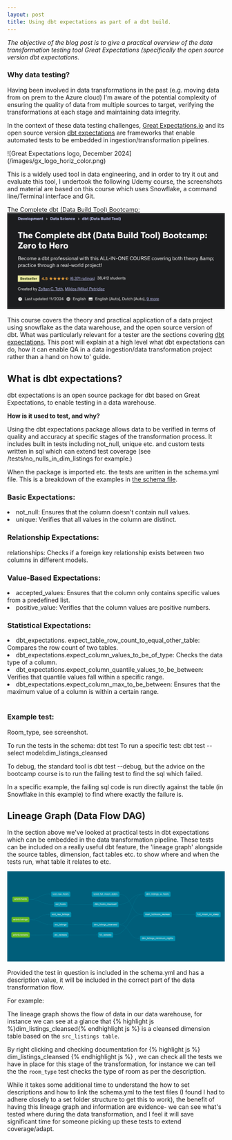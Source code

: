 ```yaml
---
layout: post
title: Using dbt expectations as part of a dbt build.
---
```


<i> The objective of the blog post is to give a practical overview of the data transformation testing tool Great Expectations (specifically the open source version dbt expectations. </i>

### Why data testing?

Having been involved in data transformations in the past (e.g. moving data from on prem to the Azure cloud) I'm aware of the potential complexity of ensuring the quality of data from multiple sources to target, verifying the transformations at each stage and maintaining data integrity.

In the context of these data testing challenges, [Great Expectations.io](https://greatexpectations.io/) and its open source version [dbt expectations](https://github.com/calogica/dbt-expectations) are frameworks that enable automated tests to be embedded in ingestion/transformation pipelines.

<GE Image>
![Great Expectations logo, December 2024](/images/gx_logo_horiz_color.png)

This is a widely used tool in data engineering, and in order to try it out and evaluate this tool, I undertook the following Udemy course, the screenshots and material are based on this course which uses Snowflake, a command line/Terminal interface and Git.

<!--
[The Complete dbt (Data Build Tool) Bootcamp:](https://www.udemy.com/course/complete-dbt-data-build-tool-bootcamp-zero-to-hero-learn-dbt)
![dbt bootcamp](/images/dbtHeroUdemy.png) -->

[The Complete dbt (Data Build Tool) Bootcamp:](https://www.udemy.com/course/complete-dbt-data-build-tool-bootcamp-zero-to-hero-learn-dbt) ![dbt bootcamp](/images/dbtHeroUdemy.png)

This course covers the theory and practical application of a data project using snowflake as the data warehouse, and the open source version of dbt. What was particularly relevant for a tester are the sections covering [dbt expectations](https://hub.getdbt.com/calogica/dbt_expectations/latest/). This post will explain at a high level what dbt expectations can do, how it can enable QA in a data ingestion/data transformation project rather than a hand on how to' guide.

## What is dbt expectations?

dbt expectations is an open source package for dbt based on Great Expectations, to enable testing in a data warehouse.

<b> How is it used to test, and why? </b>

Using the dbt expectations package allows data to be verified in terms of quality and accuracy at specific stages of the transformation process. It includes built in tests including not_null, unique etc. and custom tests written in sql which can extend test coverage (see /tests/no_nulls_in_dim_listings for example.)

When the package is imported etc. the tests are written in the schema.yml file. This is a breakdown of the examples in [the schema file](https://github.com/dp2020-dev/completeDbtBootcamp/blob/main/models/schema.yml).

### Basic Expectations:

<li>not_null: Ensures that the column doesn't contain null values.</li>
<li>unique: Verifies that all values in the column are distinct.</li>

### Relationship Expectations:

</li>relationships: Checks if a foreign key relationship exists between two columns in different models.</li>

### Value-Based Expectations:

<li>accepted_values: Ensures that the column only contains specific values from a predefined list.</li>
<li>positive_value:</b> Verifies that the column values are positive numbers.</li>

### Statistical Expectations:<br>

<li>dbt_expectations. expect_table_row_count_to_equal_other_table: Compares the row count of two tables.</li>

<li>dbt_expectations.expect_column_values_to_be_of_type: Checks the data type of a column.</li>
<li>dbt_expectations.expect_column_quantile_values_to_be_between: Verifies that quantile values fall within a specific range.</li>
<li>dbt_expectations.expect_column_max_to_be_between: Ensures that the maximum value of a column is within a certain range.</li><br>

### Example test:<br>

Room_type, see screenshot.

To run the tests in the schema:
dbt test
To run a specific test:
dbt test --select model:dim_listings_cleansed

To debug, the standard tool is dbt test --debug, but the advice on the bootcamp course is to run the failing test to find the sql which failed.

In a specific example, the failing sql code is run directly against the table (in Snowflake in this example) to find where exactly the failure is.

## Lineage Graph (Data Flow DAG)<br>

In the section above we've looked at practical tests in dbt expectations which can be embedded in the data transformation pipeline. These tests can be included on a really useful dbt feature, the 'lineage graph' alongside the source tables, dimension, fact tables etc. to show where and when the tests run, what table it relates to etc.

![dbt lineage graph](/images/dbt-dag-3.png)

Provided the test in question is included in the schema.yml and has a description value, it will be included in the correct part of the data transformation flow.

For example:

The lineage graph shows the flow of data in our data warehouse, for instance we can see at a glance that {% highlight js %}dim_listings_cleansed{% endhighlight js %} is a cleansed dimension table based on the `src_listings table`.

By right clicking and checking documentation for {% highlight js %} dim_listings_cleansed {% endhighlight js %} , we can check all the tests we have in place for this stage of the transformation, for instance we can tell the the `room_type` test checks the type of room as per the description.

While it takes some additional time to understand the how to set descriptions and how to link the schema.yml to the test files (I found I had to adhere closely to a set folder structure to get this to work), the benefit of having this lineage graph and information are evidence- we can see what's tested where during the data transformation, and I feel it will save significant time for someone picking up these tests to extend coverage/adapt.
